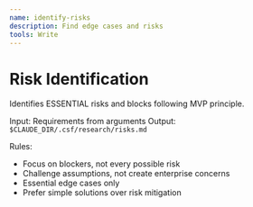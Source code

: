 ```yaml
---
name: identify-risks
description: Find edge cases and risks
tools: Write
---
```


# Risk Identification

Identifies ESSENTIAL risks and blocks following MVP principle.

Input: Requirements from arguments
Output: `$CLAUDE_DIR/.csf/research/risks.md`

Rules:
- Focus on blockers, not every possible risk
- Challenge assumptions, not create enterprise concerns
- Essential edge cases only
- Prefer simple solutions over risk mitigation